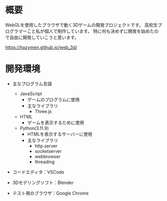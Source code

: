# 概要
WebGLを使用したブラウザで動く3Dゲームの開発プロジェクトです。
高校生プログラマーこと私が個人で制作しています。
特に何も決めずに開発を始めたので自由に開発していこうと思います。

https://hazymen.github.io/web_3d/

# 開発環境
* 主なプログラム言語
    * JavaScript
        * ゲームのプログラムに使用
        * 主なライブラリ
            * Three.js
    * HTML
        * ゲームを表示するために使用
    * Python(3.11.9)
        * HTMLを表示するサーバーに使用
        * 主なライブラリ
            * http.server
            * socketserver
            * webbrowser
            * threading

* コードエディタ：VSCode
* 3Dモデリングソフト：Blender
* テスト用のブラウザ：Google Chrome